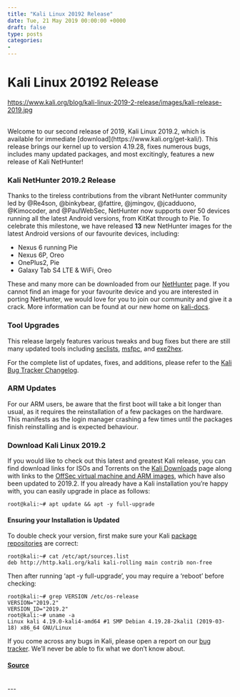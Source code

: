 ```yaml
---
title: "Kali Linux 20192 Release"
date: Tue, 21 May 2019 00:00:00 +0000
draft: false
type: posts
categories: 
- 
---
```

# Kali Linux 20192 Release
https://www.kali.org/blog/kali-linux-2019-2-release/images/kali-release-2019.jpg
<br/>

<br/>
Welcome to our second release of 2019, Kali Linux 2019.2, which is available for immediate [download](https://www.kali.org/get-kali/). This release brings our kernel up to version 4.19.28, fixes numerous bugs, includes many updated packages, and most excitingly, features a new release of Kali NetHunter!

### Kali NetHunter 2019.2 Release

Thanks to the tireless contributions from the vibrant NetHunter community led by @Re4son, @binkybear, @fattire, @jmingov, @jcadduono, @Kimocoder, and @PaulWebSec, NetHunter now supports over 50 devices running all the latest Android versions, from KitKat through to Pie. To celebrate this milestone, we have released **13** new NetHunter images for the latest Android versions of our favourite devices, including:

-   Nexus 6 running Pie
-   Nexus 6P, Oreo
-   OnePlus2, Pie
-   Galaxy Tab S4 LTE & WiFi, Oreo

These and many more can be downloaded from our [NetHunter](https://www.kali.org/get-kali/#kali-mobile) page. If you cannot find an image for your favourite device and you are interested in porting NetHunter, we would love for you to join our community and give it a crack. More information can be found at our new home on [kali-docs](https://www.kali.org/docs/nethunter/).

### Tool Upgrades

This release largely features various tweaks and bug fixes but there are still many updated tools including [seclists](https://pkg.kali.org/pkg/seclists), [msfpc](https://pkg.kali.org/pkg/msfpc), and [exe2hex](https://pkg.kali.org/pkg/exe2hexbat).

For the complete list of updates, fixes, and additions, please refer to the [Kali Bug Tracker Changelog](https://bugs.kali.org/changelog_page.php).

### ARM Updates

For our ARM users, be aware that the first boot will take a bit longer than usual, as it requires the reinstallation of a few packages on the hardware. This manifests as the login manager crashing a few times until the packages finish reinstalling and is expected behaviour.

### Download Kali Linux 2019.2

If you would like to check out this latest and greatest Kali release, you can find download links for ISOs and Torrents on the [Kali Downloads](https://www.kali.org/get-kali/) page along with links to the [OffSec virtual machine and ARM images](https://www.kali.org/get-kali/#kali-vm), which have also been updated to 2019.2. If you already have a Kali installation you’re happy with, you can easily upgrade in place as follows:

```console
root@kali:~# apt update && apt -y full-upgrade
```

#### Ensuring your Installation is Updated

To double check your version, first make sure your Kali [package repositories](https://www.kali.org/docs/general-use/kali-linux-sources-list-repositories/) are correct:

```console
root@kali:~# cat /etc/apt/sources.list
deb http://http.kali.org/kali kali-rolling main contrib non-free
```

Then after running ‘apt -y full-upgrade’, you may require a ‘reboot’ before checking:

```console
root@kali:~# grep VERSION /etc/os-release
VERSION="2019.2"
VERSION_ID="2019.2"
root@kali:~# uname -a
Linux kali 4.19.0-kali4-amd64 #1 SMP Debian 4.19.28-2kali1 (2019-03-18) x86_64 GNU/Linux
```

If you come across any bugs in Kali, please open a report on our [bug tracker](https://bugs.kali.org/main_page.php). We’ll never be able to fix what we don’t know about.

#### [Source](https://www.kali.org/blog/kali-linux-2019-2-release/)

<br/>
---
